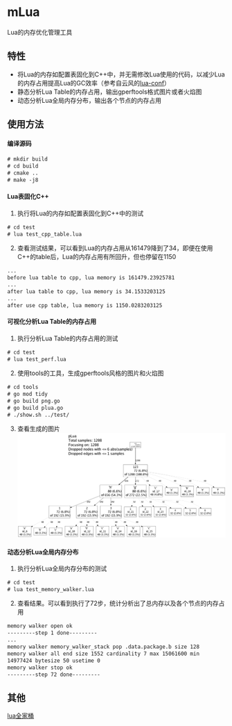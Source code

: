 # mLua
Lua的内存优化管理工具

## 特性
* 将Lua的内存如配置表固化到C++中，并无需修改Lua使用的代码，以减少Lua的内存占用提高Lua的GC效率（参考自云风的[lua-conf](https://github.com/cloudwu/lua-conf)）
* 静态分析Lua Table的内存占用，输出gperftools格式图片或者火焰图
* 动态分析Lua全局内存分布，输出各个节点的内存占用

## 使用方法
#### 编译源码
```shell
# mkdir build
# cd build
# cmake ..
# make -j8
```
#### Lua表固化C++
1. 执行将Lua的内存如配置表固化到C++中的测试
```shell
# cd test
# lua test_cpp_table.lua
```
2. 查看测试结果，可以看到Lua的内存占用从161479降到了34，即便在使用C++的table后，Lua的内存占用有所回升，但也停留在1150
```shell
...
before lua table to cpp, lua memory is 161479.23925781
...
after lua table to cpp, lua memory is 34.1533203125
...
after use cpp table, lua memory is 1150.0283203125
```
#### 可视化分析Lua Table的内存占用
1. 执行分析Lua Table的内存占用的测试
```shell
# cd test
# lua test_perf.lua
```
2. 使用tools的工具，生成gperftools风格的图片和火焰图
```shell
# cd tools
# go mod tidy
# go build png.go
# go build plua.go
# ./show.sh ../test/
```
3. 查看生成的图片
![image](test/mem.png)

#### 动态分析Lua全局内存分布
1. 执行分析Lua全局内存分布的测试
```shell
# cd test
# lua test_memory_walker.lua
```
2. 查看结果。可以看到执行了72步，统计分析出了总内存以及各个节点的内存占用
```shell
memory walker open ok
---------step 1 done---------
...
memory walker memory_walker_stack pop .data.package.b size 128
memory walker all end size 1552 cardinality 7 max 15061600 min 14977424 bytesize 50 usetime 0
memory walker stop ok
---------step 72 done---------
```

## 其他
[lua全家桶](https://github.com/esrrhs/lua-family-bucket)
